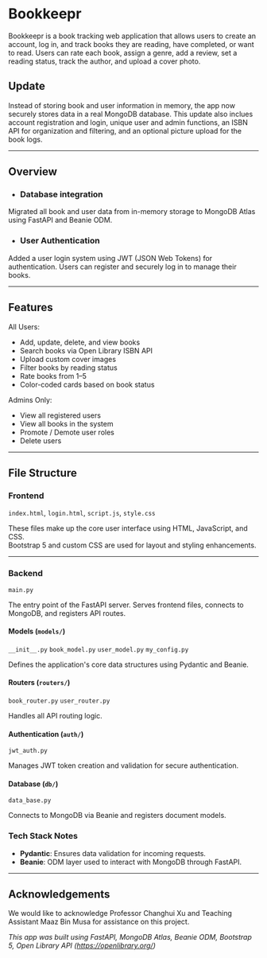 # Bookkeepr

Bookkeepr is a book tracking web application that allows users to create an account, log in, and track books they are reading, have completed, or want to read. Users can rate each book, assign a genre, add a review, set a reading status, track the author, and upload a cover photo.


## Update

Instead of storing book and user information in memory, the app now securely stores data in a real MongoDB database. This update also inclues account registration and login, unique user and admin functions, an ISBN API for organization and filtering, and an optional picture upload for the book logs.

---

## Overview
- ### Database integration
Migrated all book and user data from in-memory storage to MongoDB Atlas using FastAPI and Beanie ODM.

- ### User Authentication 
Added a user login system using JWT (JSON Web Tokens) for authentication. Users can register and securely log in to manage their books.

---

## Features
All Users:
- Add, update, delete, and view books
- Search books via Open Library ISBN API
- Upload custom cover images
- Filter books by reading status
- Rate books from 1–5
- Color-coded cards based on book status

Admins Only:
- View all registered users
- View all books in the system
- Promote / Demote user roles
- Delete users

---

## File Structure

### Frontend

`index.html`, `login.html`, `script.js`, `style.css`

These files make up the core user interface using HTML, JavaScript, and CSS.  
Bootstrap 5 and custom CSS are used for layout and styling enhancements.

---

### Backend

`main.py`
 
The entry point of the FastAPI server. Serves frontend files, connects to MongoDB, and registers API routes.


#### Models (`models/`)

`__init__.py` `book_model.py` `user_model.py` `my_config.py`
  
Defines the application's core data structures using Pydantic and Beanie.


#### Routers (`routers/`)

`book_router.py` `user_router.py`

Handles all API routing logic.


#### Authentication (`auth/`) 

`jwt_auth.py` 

Manages JWT token creation and validation for secure authentication.


#### Database (`db/`)

`data_base.py`

Connects to MongoDB via Beanie and registers document models.


### Tech Stack Notes
- **Pydantic**: Ensures data validation for incoming requests.
- **Beanie**: ODM layer used to interact with MongoDB through FastAPI.

---

## Acknowledgements
We would like to acknowledge Professor Changhui Xu and Teaching Assistant Maaz Bin Musa for assistance on this project. 

_This app was built using FastAPI, MongoDB Atlas, Beanie ODM, Bootstrap 5, Open Library API (https://openlibrary.org/)_





